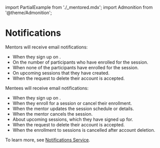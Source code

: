 import PartialExample from './_mentored.mdx';
import Admonition from '@theme/Admonition';

# Notifications

Mentors will receive email notifications:

* When they sign up on <PartialExample mentored />.
* On the number of participants who have enrolled for the session.
* When none of the participants have enrolled for the session.
* On upcoming sessions that they have created.
* When the request to delete their account is accepted.

Mentees will receive email notifications:

* When they sign up on <PartialExample mentored />.
* When they enroll for a session or cancel their enrollment.
* When the mentor updates the session schedule or details.
* When the mentor cancels the session.
* About upcoming sessions, which they have signed up for.
* When the request to delete their account is accepted.
* When the enrollment to sessions is cancelled after account deletion.

<Admonition type="info">
<p>To learn more, see <a href="https://elevate-apis.shikshalokam.org/notification/api-doc">Notifications Service</a>.</p>
</Admonition>







